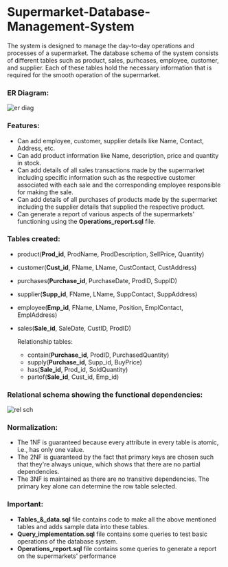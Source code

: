 # Supermarket-Database-Management-System
The system is designed to manage the day-to-day operations and processes of a supermarket. The database schema of the system consists of different tables such as product, sales, purhcases, employee, customer, and supplier. Each of these tables hold the necessary information that is required for the smooth operation of the supermarket.

### ER Diagram:
 ![er diag](https://github.com/shar-dul/Supermarket-Management-System/assets/99119676/65125d1c-17c9-4ec7-8d3e-c0b36c79f1cf)

### Features:
+ Can add employee, customer, supplier details like Name, Contact, Address, etc.
+ Can add product information like Name, description, price and quantity in stock.
+ Can add details of all sales transactions made by the supermarket including specific information such as the respective customer associated with each sale and the corresponding employee responsible for making the sale.
+ Can add details of all purchases of products made by the supermarket including the supplier details that supplied the respective product.
+ Can generate a report of various aspects of the supermarkets' functioning using the **Operations_report.sql** file.

### Tables created:
+ product(**Prod_id**, ProdName, ProdDescription, SellPrice, Quantity)
+ customer(**Cust_id**, FName, LName, CustContact, CustAddress)
+ purchases(**Purchase_id**, PurchaseDate, ProdID, SuppID)
+ supplier(**Supp_id**, FName, LName, SuppContact, SuppAddress)
+ employee(**Emp_id**, FName, LName, Position, EmplContact, EmplAddress)
+ sales(**Sale_id**, SaleDate, CustID, ProdID)

  Relationship tables:
  + contain(**Purchase_id**, ProdID, PurchasedQuantity)
  + supply(**Purchase_id**, Supp_id, BuyPrice)
  + has(**Sale_id**, Prod_id, SoldQuantity)
  + partof(**Sale_id**, Cust_id, Emp_id)

### Relational schema showing the functional dependencies:
![rel sch](https://github.com/shar-dul/Supermarket-Management-System/assets/99119676/0a85e86d-ed2f-41df-9326-d349c69cd477)

### Normalization:
+ The 1NF is guaranteed because every attribute in every table is atomic, i.e., has only one value.
+ The 2NF is guaranteed by the fact that primary keys are chosen such that they're always unique, which shows that there are no partial dependencies.
+ The 3NF is maintained as there are no transitive dependencies. The primary key alone can determine the row table selected.

### Important:
+ **Tables_&_data.sql** file contains code to make all the above mentioned tables and adds sample data into these tables.
+ **Query_implementation.sql** file contains some queries to test basic operations of the database system.
+ **Operations_report.sql** file contains some queries to generate a report on the supermarkets' performance
